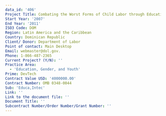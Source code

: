 ```yaml
---
data_id: '406'
Project Title: Combating the Worst Forms of Child Labor through Education II
Start Year: '2007'
End Year: '2011'
ISO3 Code: DOM
Region: Latin America and the Caribbean
Country: Dominican Republic
Client/ Donor: Department of Labor
Point of contact: Main Desktop
Email: webmaster@dol.gov.
Phone: 1-866-487-2365
Current Project? (Y/N): ''
Practice Area:
  - 'Education, Gender, and Youth'
Prime: DevTech
Contract Value USD: '4000000.00'
Contract Number: OMB 0348-0044
Sub: 'Educa,Intec'
Link: ''
Link to the document file: ''
Document Title: ''
Subcontract Number/Order Number/Grant Number: ''
---
```

